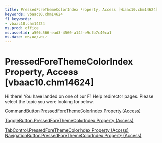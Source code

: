 ```yaml
---
title: PressedForeThemeColorIndex Property, Access [vbaac10.chm14624]
keywords: vbaac10.chm14624
f1_keywords:
- vbaac10.chm14624
ms.prod: office
ms.assetid: a50fc566-ead3-4560-a14f-e9cfb7c40ca1
ms.date: 06/08/2017
---
```



# PressedForeThemeColorIndex Property, Access [vbaac10.chm14624]

Hi there! You have landed on one of our F1 Help redirector pages. Please select the topic you were looking for below.

[CommandButton.PressedForeThemeColorIndex Property (Access)](http://msdn.microsoft.com/library/32ad73cd-3960-1516-c45d-175c7d642847%28Office.15%29.aspx)

[ToggleButton.PressedForeThemeColorIndex Property (Access)](http://msdn.microsoft.com/library/9c2b6020-3bb5-72f5-184d-2b1453946a26%28Office.15%29.aspx)

[TabControl.PressedForeThemeColorIndex Property (Access)](http://msdn.microsoft.com/library/c7fed49b-7d46-f278-da70-2e3995554af4%28Office.15%29.aspx)
[NavigationButton.PressedForeThemeColorIndex Property (Access)](http://msdn.microsoft.com/library/3c8ee610-503b-1d9d-80e3-6a4dcbcb9b5b%28Office.15%29.aspx)

